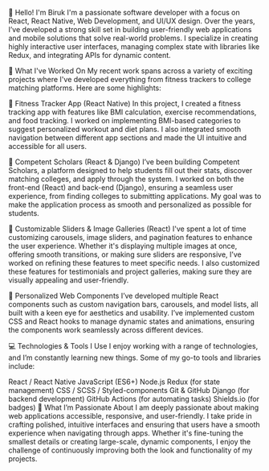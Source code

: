 
👋 Hello! I'm Biruk
I'm a passionate software developer with a focus on React, React Native, Web Development, and UI/UX design. Over the years, I’ve developed a strong skill set in building user-friendly web applications and mobile solutions that solve real-world problems. I specialize in creating highly interactive user interfaces, managing complex state with libraries like Redux, and integrating APIs for dynamic content.

🚀 What I've Worked On
My recent work spans across a variety of exciting projects where I've developed everything from fitness trackers to college matching platforms. Here are some highlights:

🔹 Fitness Tracker App (React Native)
In this project, I created a fitness tracking app with features like BMI calculation, exercise recommendations, and food tracking. I worked on implementing BMI-based categories to suggest personalized workout and diet plans. I also integrated smooth navigation between different app sections and made the UI intuitive and accessible for all users.

🔹 Competent Scholars (React & Django)
I’ve been building Competent Scholars, a platform designed to help students fill out their stats, discover matching colleges, and apply through the system. I worked on both the front-end (React) and back-end (Django), ensuring a seamless user experience, from finding colleges to submitting applications. My goal was to make the application process as smooth and personalized as possible for students.

🔹 Customizable Sliders & Image Galleries (React)
I've spent a lot of time customizing carousels, image sliders, and pagination features to enhance the user experience. Whether it's displaying multiple images at once, offering smooth transitions, or making sure sliders are responsive, I’ve worked on refining these features to meet specific needs. I also customized these features for testimonials and project galleries, making sure they are visually appealing and user-friendly.

🔹 Personalized Web Components
I’ve developed multiple React components such as custom navigation bars, carousels, and model lists, all built with a keen eye for aesthetics and usability. I’ve implemented custom CSS and React hooks to manage dynamic states and animations, ensuring the components work seamlessly across different devices.

💻 Technologies & Tools I Use
I enjoy working with a range of technologies, and I’m constantly learning new things. Some of my go-to tools and libraries include:

React / React Native
JavaScript (ES6+)
Node.js
Redux (for state management)
CSS / SCSS / Styled-components
Git & GitHub
Django (for backend development)
GitHub Actions (for automating tasks)
Shields.io (for badges)
🌟 What I’m Passionate About
I am deeply passionate about making web applications accessible, responsive, and user-friendly. I take pride in crafting polished, intuitive interfaces and ensuring that users have a smooth experience when navigating through apps. Whether it's fine-tuning the smallest details or creating large-scale, dynamic components, I enjoy the challenge of continuously improving both the look and functionality of my projects.
